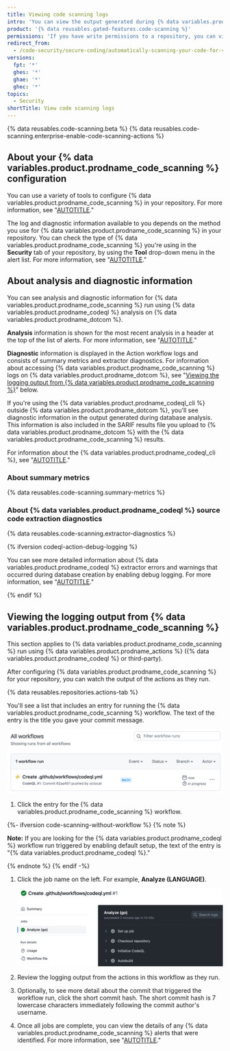 ```yaml
---
title: Viewing code scanning logs
intro: 'You can view the output generated during {% data variables.product.prodname_code_scanning %} analysis in {% data variables.location.product_location %}.'
product: '{% data reusables.gated-features.code-scanning %}'
permissions: 'If you have write permissions to a repository, you can view the {% data variables.product.prodname_code_scanning %} logs for that repository.'
redirect_from:
  - /code-security/secure-coding/automatically-scanning-your-code-for-vulnerabilities-and-errors/viewing-code-scanning-logs
versions:
  fpt: '*'
  ghes: '*'
  ghae: '*'
  ghec: '*'
topics:
  - Security
shortTitle: View code scanning logs
---
```


{% data reusables.code-scanning.beta %}
{% data reusables.code-scanning.enterprise-enable-code-scanning-actions %}

## About your {% data variables.product.prodname_code_scanning %} configuration

You can use a variety of tools to configure {% data variables.product.prodname_code_scanning %} in your repository. For more information, see  "[AUTOTITLE](/code-security/code-scanning/automatically-scanning-your-code-for-vulnerabilities-and-errors/configuring-code-scanning-for-a-repository#options-for-setting-up-code-scanning)."

The log and diagnostic information available to you depends on the method you use for {% data variables.product.prodname_code_scanning %} in your repository. You can check the type of {% data variables.product.prodname_code_scanning %} you're using in the **Security** tab of your repository, by using the **Tool** drop-down menu in the alert list. For more information, see "[AUTOTITLE](/code-security/code-scanning/automatically-scanning-your-code-for-vulnerabilities-and-errors/managing-code-scanning-alerts-for-your-repository#viewing-the-alerts-for-a-repository)."

## About analysis and diagnostic information

You can see analysis and diagnostic information for {% data variables.product.prodname_code_scanning %} run using {% data variables.product.prodname_codeql %} analysis on {% data variables.product.prodname_dotcom %}.

**Analysis** information is shown for the most recent analysis in a header at the top of the list of alerts. For more information, see "[AUTOTITLE](/code-security/code-scanning/automatically-scanning-your-code-for-vulnerabilities-and-errors/managing-code-scanning-alerts-for-your-repository#viewing-the-alerts-for-a-repository)."

**Diagnostic** information is displayed in the Action workflow logs and consists of summary metrics and extractor diagnostics. For information about accessing {% data variables.product.prodname_code_scanning %} logs on {% data variables.product.prodname_dotcom %}, see "[Viewing the logging output from {% data variables.product.prodname_code_scanning %}](#viewing-the-logging-output-from-code-scanning)" below.

If you're using the {% data variables.product.prodname_codeql_cli %} outside {% data variables.product.prodname_dotcom %}, you'll see diagnostic information in the output generated during database analysis. This information is also included in the SARIF results file you upload to {% data variables.product.prodname_dotcom %} with the {% data variables.product.prodname_code_scanning %} results.

For information about the {% data variables.product.prodname_codeql_cli %}, see "[AUTOTITLE](/code-security/code-scanning/using-codeql-code-scanning-with-your-existing-ci-system/configuring-codeql-cli-in-your-ci-system#viewing-log-and-diagnostic-information)."

### About summary metrics

{% data reusables.code-scanning.summary-metrics %}

### About {% data variables.product.prodname_codeql %} source code extraction diagnostics

{% data reusables.code-scanning.extractor-diagnostics %}

{% ifversion codeql-action-debug-logging %}

You can see more detailed information about {% data variables.product.prodname_codeql %} extractor errors and warnings that occurred during database creation by enabling debug logging. For more information, see "[AUTOTITLE](/code-security/code-scanning/automatically-scanning-your-code-for-vulnerabilities-and-errors/troubleshooting-the-codeql-workflow#creating-codeql-debugging-artifacts-by-re-running-jobs-with-debug-logging-enabled)."

{% endif %}

## Viewing the logging output from {% data variables.product.prodname_code_scanning %}

This section applies to {% data variables.product.prodname_code_scanning %} run using {% data variables.product.prodname_actions %} ({% data variables.product.prodname_codeql %} or third-party).

After configuring {% data variables.product.prodname_code_scanning %} for your repository, you can watch the output of the actions as they run.

{% data reusables.repositories.actions-tab %}

   You'll see a list that includes an entry for running the {% data variables.product.prodname_code_scanning %} workflow. The text of the entry is the title you gave your commit message.

   ![Screenshot of the "All workflows" page. In the list of workflow runs is a run labeled "Create .github/workflows/codeql.yml."](/assets/images/help/repository/code-scanning-actions-list.png)

1. Click the entry for the {% data variables.product.prodname_code_scanning %} workflow.

{%- ifversion code-scanning-without-workflow %}
   {% note %}

   **Note:** If you are looking for the {% data variables.product.prodname_codeql %} workflow run triggered by enabling default setup, the text of the entry is "{% data variables.product.prodname_codeql %}."

   {% endnote %}
{% endif -%}

1. Click the job name on the left. For example, **Analyze (LANGUAGE)**.

   ![Screenshot of the log output for the "Analyze (go)" job. In the left sidebar, under the "Jobs" heading, "Analyze (go)" is listed.](/assets/images/help/repository/code-scanning-logging-analyze-action.png)

1. Review the logging output from the actions in this workflow as they run.

1. Optionally, to see more detail about the commit that triggered the workflow run, click the short commit hash. The short commit hash is 7 lowercase characters immediately following the commit author's username.

1. Once all jobs are complete, you can view the details of any {% data variables.product.prodname_code_scanning %} alerts that were identified. For more information, see "[AUTOTITLE](/code-security/code-scanning/automatically-scanning-your-code-for-vulnerabilities-and-errors/managing-code-scanning-alerts-for-your-repository#viewing-the-alerts-for-a-repository)."
